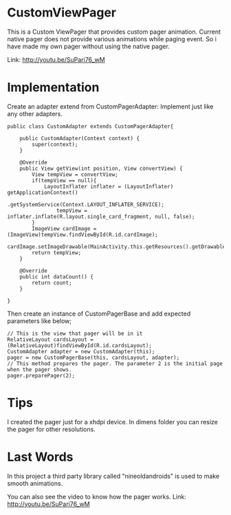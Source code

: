 CustomViewPager
===============

This is a Custom ViewPager that provides custom pager animation.
Current native pager does not provide various animations while paging event. So i have made my own pager without using the native pager.

Link: http://youtu.be/SuPari76_wM

Implementation
===============

Create an adapter extend from CustomPagerAdapter: 
Implement just like any other adapters.

	public class CustomAdapter extends CustomPagerAdapter{

		public CustomAdapter(Context context) {
			super(context);
		}

		@Override
		public View getView(int position, View convertView) {
			View tempView = convertView;
			if(tempView == null){
				LayoutInflater inflater = (LayoutInflater) getApplicationContext()
				        .getSystemService(Context.LAYOUT_INFLATER_SERVICE);
					tempView = inflater.inflate(R.layout.single_card_fragment, null, false);
			}
			ImageView cardImage = (ImageView)tempView.findViewById(R.id.cardImage);
            cardImage.setImageDrawable(MainActivity.this.getResources().getDrawable(R.drawable.card_image));
			return tempView;
		}

		@Override
		public int dataCount() {
			return count;
		}
		
	}
	
Then create an instance of CustomPagerBase and add expected parameters like below;

	// This is the view that pager will be in it
	RelativeLayout cardsLayout = (RelativeLayout)findViewById(R.id.cardsLayout);
	CustomAdapter adapter = new CustomAdapter(this);
	pager = new CustomPagerBase(this, cardsLayout, adapter);
	// This method prepares the pager. The parameter 2 is the initial page when the pager shows.
	pager.preparePager(2);
	
	
Tips
===============

I created the pager just for a xhdpi device. In dimens folder you can resize the pager for other resolutions. 


Last Words
===============

In this project a third party library called "nineoldandroids" is used to make smooth animations.

You can also see the video to know how the pager works.
Link: http://youtu.be/SuPari76_wM




		